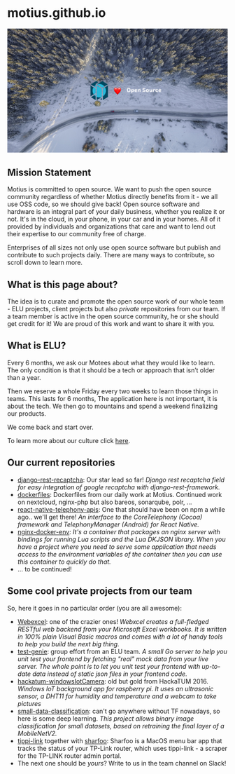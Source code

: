 # motius.github.io

<img src="images/hero.png" alt="Motius GitHub" class="inline" />

## Mission Statement

Motius is committed to open source. We want to push the open source community regardless of whether Motius directly benefits from it - we all use OSS code, so we should give back! Open source software and hardware is an integral part of your daily business, whether you realize it or not. It's in the cloud, in your phone, in your car and in your homes. All of it provided by individuals and organizations that care and want to lend out their expertise to our community free of charge.

Enterprises of all sizes not only use open source software but publish and contribute to such projects daily. There are many ways to contribute, so scroll down to learn more.

## What is this page about?

The idea is to curate and promote the open source work of our whole team - ELU projects, client projects but also _private_ repositories from our team. If a team member is active in the open source community, he or she should get credit for it! We are proud of this work and want to share it with you.

## What is ELU?

Every 6 months, we ask our Motees about what they would like to learn. The only condition is that it should be a tech or approach that isn’t older than a year.

Then we reserve a whole Friday every two weeks to learn those things in teams. This lasts for 6 months, The application here is not important, it is about the tech. We then go to mountains and spend a weekend finalizing our products.

We come back and start over.

To learn more about our culture click [here](https://www.motius.de/en/talents-culture/).

## Our current repositories

- [django-rest-recaptcha](https://github.com/motius/django-rest-recaptcha): Our star lead so far! _Django rest recaptcha field for easy integration of google recaptcha with django-rest-framework._
- [dockerfiles](https://github.com/motius/dockerfiles): Dockerfiles from our daily work at Motius. Continued work on nextcloud, nginx-php but also bareos, sonarqube, polr, ...
- [react-native-telephony-apis](https://github.com/motius/react-native-telephony-apis): One that should have been on npm a while ago.. we'll get there! _An interface to the CoreTelephony (Cocoa) framework and TelephonyManager (Android) for React Native._
- [nginx-docker-env](https://github.com/motius/nginx-docker-env): _It's a container that packages an nginx server with bindings for running Lua scripts and the Lua DKJSON library. When you have a project where you need to serve some application that needs access to the environment variables of the container then you can use this container to quickly do that._
- ... to be continued!

## Some cool private projects from our team

So, here it goes in no particular order (you are all awesome):

- [Webexcel](https://github.com/michaelneu/webxcel): one of the crazier ones! _Webxcel creates a full-fledged RESTful web backend from your Microsoft Excel workbooks. It is written in 100% plain Visual Basic macros and comes with a lot of handy tools to help you build the next big thing._
- [test-genie](https://github.com/tech4242/test-genie): group effort from an ELU team. _A small Go server to help you unit test your frontend by fetching "real" mock data from your live server. The whole point is to let you unit test your frontend with up-to-date data instead of static json files in your frontend code._
- [hackatum-windowsIotCamera](https://github.com/Hustenbonbon/hackatum-windowsIotCamera): old but gold from HackaTUM 2016. _Windows IoT background app for raspberry pi. It uses an ultrasonic sensor, a DHT11 for humidity and temperature and a webcam to take pictures_
- [small-data-classification](https://github.com/aprams/small-data-classification): can't go anywhere without TF nowadays, so here is some deep learning. _This project allows binary image classification for small datasets, based on retraining the final layer of a MobileNetV2._
- [tippi-link](https://github.com/furqan-shakoor/tippi-link) together with [sharfoo](https://github.com/furqan-shakoor/sharfoo): Sharfoo is a MacOS menu bar app that tracks the status of your TP-Link router, which uses tippi-link - a scraper for the TP-LINK router admin portal.
- The next one should be _yours_? Write to us in the team channel on Slack!
